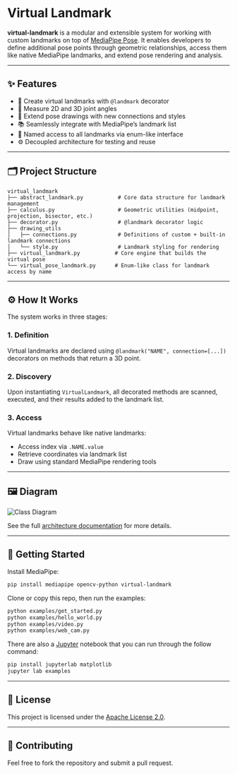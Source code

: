 
# Virtual Landmark 

**virtual-landmark** is a modular and extensible system for working with custom landmarks on top of [MediaPipe Pose](https://google.github.io/mediapipe/solutions/pose.html). It enables developers to define additional pose points through geometric relationships, access them like native MediaPipe landmarks, and extend pose rendering and analysis.

---

## ✨ Features

- 🧩 Create virtual landmarks with `@landmark` decorator
- 📐 Measure 2D and 3D joint angles
- 🎨 Extend pose drawings with new connections and styles
- 📚 Seamlessly integrate with MediaPipe’s landmark list
- 🧠 Named access to all landmarks via enum-like interface
- ⚙️ Decoupled architecture for testing and reuse

---

## 🗂 Project Structure

```
virtual_landmark
├── abstract_landmark.py           # Core data structure for landmark management
├── calculus.py                    # Geometric utilities (midpoint, projection, bisector, etc.)
├── decorator.py                   # @landmark decorator logic
├── drawing_utils
│   ├── connections.py             # Definitions of custom + built-in landmark connections
│   └── style.py                   # Landmark styling for rendering
├── virtual_landmark.py           # Core engine that builds the virtual pose
└── virtual_pose_landmark.py      # Enum-like class for landmark access by name
```

---

## ⚙️ How It Works

The system works in three stages:

### 1. **Definition**
Virtual landmarks are declared using `@landmark("NAME", connection=[...])` decorators on methods that return a 3D point.

### 2. **Discovery**
Upon instantiating `VirtualLandmark`, all decorated methods are scanned, executed, and their results added to the landmark list.

### 3. **Access**
Virtual landmarks behave like native landmarks:
- Access index via `.NAME.value`
- Retrieve coordinates via landmark list
- Draw using standard MediaPipe rendering tools

---

## 🖼 Diagram

![Class Diagram](./diagrams/class.png)

See the full [architecture documentation](./landmark_architecture.md) for more details.

---

## 🚀 Getting Started

Install MediaPipe:

```bash
pip install mediapipe opencv-python virtual-landmark
```

Clone or copy this repo, then run the examples:

```bash
python examples/get_started.py
python examples/hello_world.py
python examples/video.py
python examples/web_cam.py
```

There are also a [Jupyter](https://jupyter.org) notebook that you can run through the follow command:

```bash
pip install jupyterlab matplotlib
jupyter lab examples
```

---

## 📄 License

This project is licensed under the [Apache License 2.0](./LICENSE).

---

## 🤝 Contributing

Feel free to fork the repository and submit a pull request.
